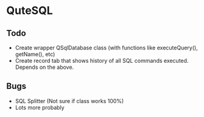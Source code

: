 # QuteSQL

## Todo
- Create wrapper QSqlDatabase class (with functions like executeQuery(), getName(), etc)
- Create record tab that shows history of all SQL commands executed. Depends on the above.

## Bugs
- SQL Splitter (Not sure if class works 100%)
- Lots more probably
